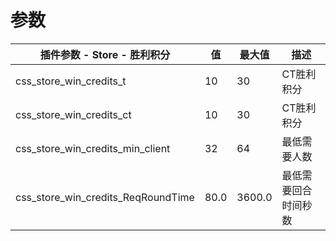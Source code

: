 # 参数
| 插件参数 - Store - 胜利积分 | 值 | 最大值 | 描述 |
| ------------ | ------------ | ------------ | ------------ |
| css_store_win_credits_t | 10 | 30 | CT胜利积分 |
| css_store_win_credits_ct | 10 | 30 | CT胜利积分 |
| css_store_win_credits_min_client | 32 | 64 | 最低需要人数 |
| css_store_win_credits_ReqRoundTime | 80.0 | 3600.0 | 最低需要回合时间秒数 |
